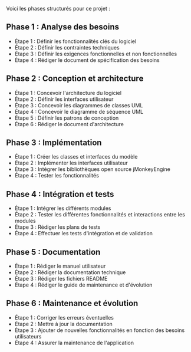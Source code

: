 Voici les phases structurés pour ce projet :

## Phase 1 : Analyse des besoins
- Étape 1 : Définir les fonctionnalités clés du logiciel
- Étape 2 : Définir les contraintes techniques
- Étape 3 : Définir les exigences fonctionnelles et non fonctionnelles
- Étape 4 : Rédiger le document de spécification des besoins
## Phase 2 : Conception et architecture
- Étape 1 : Concevoir l'architecture du logiciel
- Étape 2 : Définir les interfaces utilisateur
- Étape 3 : Concevoir les diagrammes de classes UML
- Étape 4 : Concevoir le diagramme de séquence UML
- Étape 5 : Définir les patrons de conception
- Étape 6 : Rédiger le document d'architecture
## Phase 3 : Implémentation
- Étape 1 : Créer les classes et interfaces du modèle
- Étape 2 : Implémenter les interfaces utilisateur
- Étape 3 : Intégrer les bibliothèques open source jMonkeyEngine
- Étape 4 : Tester les fonctionnalités
## Phase 4 : Intégration et tests
- Étape 1 : Intégrer les différents modules
- Étape 2 : Tester les différentes fonctionnalités et interactions entre les modules
- Étape 3 : Rédiger les plans de tests
- Étape 4 : Effectuer les tests d'intégration et de validation
## Phase 5 : Documentation
- Étape 1 : Rédiger le manuel utilisateur
- Étape 2 : Rédiger la documentation technique
- Étape 3 : Rédiger les fichiers README
- Étape 4 : Rédiger le guide de maintenance et d'évolution
## Phase 6 : Maintenance et évolution
- Étape 1 : Corriger les erreurs éventuelles
- Étape 2 : Mettre à jour la documentation
- Étape 3 : Ajouter de nouvelles fonctionnalités en fonction des besoins utilisateurs
- Étape 4 : Assurer la maintenance de l'application
